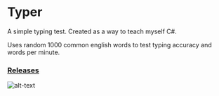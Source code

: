 # Typer
A simple typing test. Created as a way to teach myself C#. 

Uses random 1000 common english words to test typing accuracy and words per minute. 

### [Releases](https://github.com/elijahnikov/Typer/releases/tag/v1)


![alt-text](https://i.imgur.com/eus8YYh.gif)


